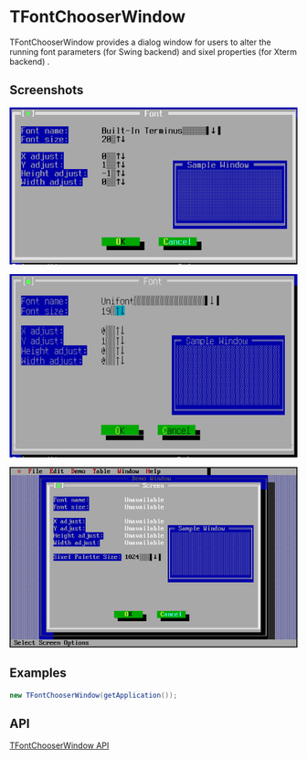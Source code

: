 TFontChooserWindow
==================

TFontChooserWindow provides a dialog window for users to alter the
running font parameters (for Swing backend) and sixel properties (for
Xterm backend) .

Screenshots
-----------

![fontchooser_1](uploads/050c1b0dca960155db99bd67a91f60b5/fontchooser_1.png)

![fontchooser_2](uploads/8ffaa17bdaaa7aa1d9441f1a9c4c8998/fontchooser_2.png)

![fontchooser_3](uploads/121464d439692537c52450848af17002/fontchooser_3.png)

Examples
--------

```Java
new TFontChooserWindow(getApplication());
```

API
---

[TFontChooserWindow API](https://jexer.sourceforge.io/apidocs/api/jexer/TFontChooserWindow.html)

